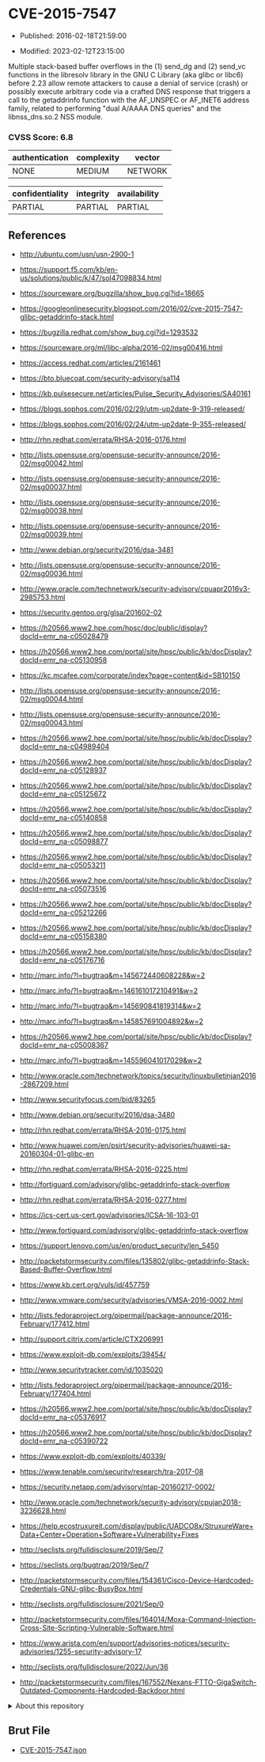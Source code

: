 # CVE-2015-7547

- Published: 2016-02-18T21:59:00

- Modified: 2023-02-12T23:15:00

Multiple stack-based buffer overflows in the (1) send_dg and (2) send_vc functions in the libresolv library in the GNU C Library (aka glibc or libc6) before 2.23 allow remote attackers to cause a denial of service (crash) or possibly execute arbitrary code via a crafted DNS response that triggers a call to the getaddrinfo function with the AF_UNSPEC or AF_INET6 address family, related to performing "dual A/AAAA DNS queries" and the libnss_dns.so.2 NSS module.

### CVSS Score: **6.8**

| authentication | complexity | vector |
| --- | --- | --- |
| NONE | MEDIUM | NETWORK |

| confidentiality | integrity | availability |
| --- | --- | --- |
| PARTIAL | PARTIAL | PARTIAL |

## References

* http://ubuntu.com/usn/usn-2900-1

* https://support.f5.com/kb/en-us/solutions/public/k/47/sol47098834.html

* https://sourceware.org/bugzilla/show_bug.cgi?id=18665

* https://googleonlinesecurity.blogspot.com/2016/02/cve-2015-7547-glibc-getaddrinfo-stack.html

* https://bugzilla.redhat.com/show_bug.cgi?id=1293532

* https://sourceware.org/ml/libc-alpha/2016-02/msg00416.html

* https://access.redhat.com/articles/2161461

* https://bto.bluecoat.com/security-advisory/sa114

* https://kb.pulsesecure.net/articles/Pulse_Security_Advisories/SA40161

* https://blogs.sophos.com/2016/02/29/utm-up2date-9-319-released/

* https://blogs.sophos.com/2016/02/24/utm-up2date-9-355-released/

* http://rhn.redhat.com/errata/RHSA-2016-0176.html

* http://lists.opensuse.org/opensuse-security-announce/2016-02/msg00042.html

* http://lists.opensuse.org/opensuse-security-announce/2016-02/msg00037.html

* http://lists.opensuse.org/opensuse-security-announce/2016-02/msg00038.html

* http://lists.opensuse.org/opensuse-security-announce/2016-02/msg00039.html

* http://www.debian.org/security/2016/dsa-3481

* http://lists.opensuse.org/opensuse-security-announce/2016-02/msg00036.html

* http://www.oracle.com/technetwork/security-advisory/cpuapr2016v3-2985753.html

* https://security.gentoo.org/glsa/201602-02

* https://h20566.www2.hpe.com/hpsc/doc/public/display?docId=emr_na-c05028479

* https://h20566.www2.hpe.com/portal/site/hpsc/public/kb/docDisplay?docId=emr_na-c05130958

* https://kc.mcafee.com/corporate/index?page=content&id=SB10150

* http://lists.opensuse.org/opensuse-security-announce/2016-02/msg00044.html

* http://lists.opensuse.org/opensuse-security-announce/2016-02/msg00043.html

* https://h20566.www2.hpe.com/portal/site/hpsc/public/kb/docDisplay?docId=emr_na-c04989404

* https://h20566.www2.hpe.com/portal/site/hpsc/public/kb/docDisplay?docId=emr_na-c05128937

* https://h20566.www2.hpe.com/portal/site/hpsc/public/kb/docDisplay?docId=emr_na-c05125672

* https://h20566.www2.hpe.com/portal/site/hpsc/public/kb/docDisplay?docId=emr_na-c05140858

* https://h20566.www2.hpe.com/portal/site/hpsc/public/kb/docDisplay?docId=emr_na-c05098877

* https://h20566.www2.hpe.com/portal/site/hpsc/public/kb/docDisplay?docId=emr_na-c05053211

* https://h20566.www2.hpe.com/portal/site/hpsc/public/kb/docDisplay?docId=emr_na-c05073516

* https://h20566.www2.hpe.com/portal/site/hpsc/public/kb/docDisplay?docId=emr_na-c05212266

* https://h20566.www2.hpe.com/portal/site/hpsc/public/kb/docDisplay?docId=emr_na-c05158380

* https://h20566.www2.hpe.com/portal/site/hpsc/public/kb/docDisplay?docId=emr_na-c05176716

* http://marc.info/?l=bugtraq&m=145672440608228&w=2

* http://marc.info/?l=bugtraq&m=146161017210491&w=2

* http://marc.info/?l=bugtraq&m=145690841819314&w=2

* http://marc.info/?l=bugtraq&m=145857691004892&w=2

* https://h20566.www2.hpe.com/portal/site/hpsc/public/kb/docDisplay?docId=emr_na-c05008367

* http://marc.info/?l=bugtraq&m=145596041017029&w=2

* http://www.oracle.com/technetwork/topics/security/linuxbulletinjan2016-2867209.html

* http://www.securityfocus.com/bid/83265

* http://www.debian.org/security/2016/dsa-3480

* http://rhn.redhat.com/errata/RHSA-2016-0175.html

* http://www.huawei.com/en/psirt/security-advisories/huawei-sa-20160304-01-glibc-en

* http://rhn.redhat.com/errata/RHSA-2016-0225.html

* http://fortiguard.com/advisory/glibc-getaddrinfo-stack-overflow

* http://rhn.redhat.com/errata/RHSA-2016-0277.html

* https://ics-cert.us-cert.gov/advisories/ICSA-16-103-01

* http://www.fortiguard.com/advisory/glibc-getaddrinfo-stack-overflow

* https://support.lenovo.com/us/en/product_security/len_5450

* http://packetstormsecurity.com/files/135802/glibc-getaddrinfo-Stack-Based-Buffer-Overflow.html

* https://www.kb.cert.org/vuls/id/457759

* http://www.vmware.com/security/advisories/VMSA-2016-0002.html

* http://lists.fedoraproject.org/pipermail/package-announce/2016-February/177412.html

* http://support.citrix.com/article/CTX206991

* https://www.exploit-db.com/exploits/39454/

* http://www.securitytracker.com/id/1035020

* http://lists.fedoraproject.org/pipermail/package-announce/2016-February/177404.html

* https://h20566.www2.hpe.com/portal/site/hpsc/public/kb/docDisplay?docId=emr_na-c05376917

* https://h20566.www2.hpe.com/portal/site/hpsc/public/kb/docDisplay?docId=emr_na-c05390722

* https://www.exploit-db.com/exploits/40339/

* https://www.tenable.com/security/research/tra-2017-08

* https://security.netapp.com/advisory/ntap-20160217-0002/

* http://www.oracle.com/technetwork/security-advisory/cpujan2018-3236628.html

* https://help.ecostruxureit.com/display/public/UADCO8x/StruxureWare+Data+Center+Operation+Software+Vulnerability+Fixes

* http://seclists.org/fulldisclosure/2019/Sep/7

* https://seclists.org/bugtraq/2019/Sep/7

* http://packetstormsecurity.com/files/154361/Cisco-Device-Hardcoded-Credentials-GNU-glibc-BusyBox.html

* http://seclists.org/fulldisclosure/2021/Sep/0

* http://packetstormsecurity.com/files/164014/Moxa-Command-Injection-Cross-Site-Scripting-Vulnerable-Software.html

* https://www.arista.com/en/support/advisories-notices/security-advisories/1255-security-advisory-17

* http://seclists.org/fulldisclosure/2022/Jun/36

* http://packetstormsecurity.com/files/167552/Nexans-FTTO-GigaSwitch-Outdated-Components-Hardcoded-Backdoor.html

<details>
<summary>About this repository</summary> 

  This repository is part of the project [Live Hack CVE](https://github.com/Live-Hack-CVE). Main website can be found [www.live-hack.org](https://www.live-hack.org) 
  
  Made by [Sn0wAlice](https://github.com/Sn0wAlice) for the people that care about security and need to have a feed of the latest CVEs. Hope you enjoy it, don't forget to star the repo and follow me on [Twitter](https://twitter.com/Sn0wAlice) and [Github](https://github.com/Sn0wAlice). And that is my [personnal website](https://www.alice-snow.me/)

  - [Home Page](https://github.com/Live-Hack-CVE)
  - [Framework](https://github.com/Live-Hack-CVE/cve-framework)
  - [CVE database](https://github.com/Live-Hack-CVE/full_database)
  - [Changelog](https://github.com/Live-Hack-CVE/Changelog)
</details>

## Brut File

* [CVE-2015-7547.json](https://raw.githubusercontent.com/Live-Hack-CVE/full_database/main/cves/2015/CVE-2015-7547.json)

